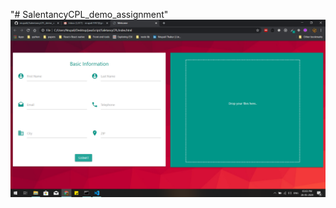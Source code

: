 "# SalentancyCPL_demo_assignment" <br />
![Screenshot of Website](https://github.com/nrupalit/SalentancyCPL_demo_assignment/blob/master/screenshotOfWebsite.png) <br />